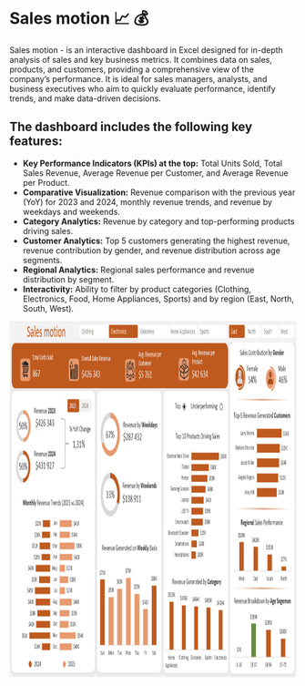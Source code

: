 # Sales motion :chart_with_upwards_trend: :moneybag:
Sales motion - is an interactive dashboard in Excel designed for in-depth analysis of sales and key business metrics. It combines data on sales, products, and customers, providing a comprehensive view of the company’s performance. 
It is ideal for sales managers, analysts, and business executives who aim to quickly evaluate performance, identify trends, and make data-driven decisions.
## The dashboard includes the following key features:
* **Key Performance Indicators (KPIs) at the top:** Total Units Sold, Total Sales Revenue, Average Revenue per Customer, and Average Revenue per Product.
* **Comparative Visualization:** Revenue comparison with the previous year (YoY) for 2023 and 2024, monthly revenue trends, and revenue by weekdays and weekends.
* **Category Analytics:** Revenue by category and top-performing products driving sales.
* **Customer Analytics:** Top 5 customers generating the highest revenue, revenue contribution by gender, and revenue distribution across age segments.
* **Regional Analytics:** Regional sales performance and revenue distribution by segment.
* **Interactivity:** Ability to filter by product categories (Clothing, Electronics, Food, Home Appliances, Sports) and by region (East, North, South, West).
<img src="Dashboard screenshot.png" alt="Dashboard screenshot" width="1000" height="625"/>

